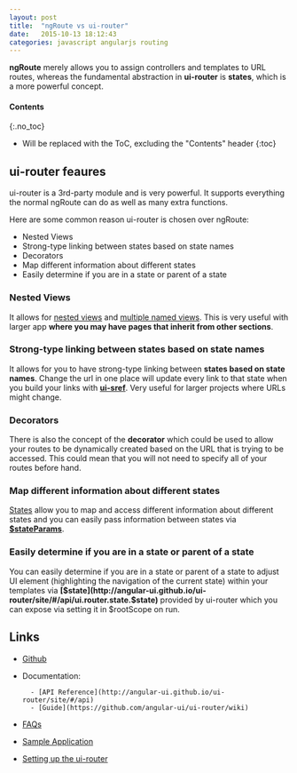 ```yaml
---
layout: post
title:  "ngRoute vs ui-router"
date:   2015-10-13 18:12:43
categories: javascript angularjs routing
---
```


**ngRoute** merely allows you to assign controllers and templates to URL routes, whereas the fundamental abstraction in **ui-router** is **states**, which is a more powerful concept. 

#### Contents
{:.no_toc}

* Will be replaced with the ToC, excluding the "Contents" header
{:toc}

## ui-router feaures

ui-router is a 3rd-party module and is very powerful. It supports everything the normal ngRoute can do as well as many extra functions.

Here are some common reason ui-router is chosen over ngRoute:

+ Nested Views
+ Strong-type linking between states based on state names
+ Decorators
+ Map different information about different states
+ Easily determine if you are in a state or parent of a state

### Nested Views

It allows for [nested views](https://github.com/angular-ui/ui-router/wiki/Nested-States-%26-Nested-Views) and [multiple named views](https://github.com/angular-ui/ui-router/wiki/Multiple-Named-Views). This is very useful with larger app **where you may have pages that inherit from other sections**.

### Strong-type linking between states based on state names

It allows for you to have strong-type linking between **states based on state names**. Change the url in one place will update every link to that state when you build your links with **[ui-sref](http://angular-ui.github.io/ui-router/site/#/api/ui.router.state.directive:ui-sref)**. Very useful for larger projects where URLs might change.

### Decorators

There is also the concept of the **decorator** which could be used to allow your routes to be dynamically created based on the URL that is trying to be accessed. This could mean that you will not need to specify all of your routes before hand.

### Map different information about different states

[States](https://github.com/angular-ui/ui-router/wiki#state-manager) allow you to map and access different information about different states and you can easily pass information between states via **[$stateParams](https://github.com/angular-ui/ui-router/wiki/URL-Routing#stateparams-service)**.

### Easily determine if you are in a state or parent of a state

You can easily determine if you are in a state or parent of a state to adjust UI element (highlighting the navigation of the current state) within your templates via **[$state](http://angular-ui.github.io/ui-router/site/#/api/ui.router.state.$state)** provided by ui-router which you can expose via setting it in $rootScope on run.

## Links

+ [Github](https://github.com/angular-ui/ui-router)
+ Documentation:

        - [API Reference](http://angular-ui.github.io/ui-router/site/#/api)
        - [Guide](https://github.com/angular-ui/ui-router/wiki)
+ [FAQs](https://github.com/angular-ui/ui-router/wiki/Frequently-Asked-Questions)
+ [Sample Application](http://angular-ui.github.io/ui-router/sample/#/)
+ [Setting up the ui-router](http://www.ng-newsletter.com/posts/angular-ui-router.html)